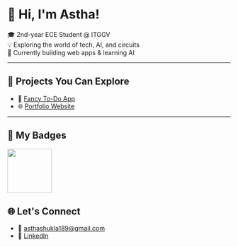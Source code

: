 # 👋 Hi, I'm Astha!

🎓 2nd-year ECE Student @ ITGGV  
💡 Exploring the world of tech, AI, and circuits  
🔨 Currently building web apps & learning AI

---

## 🧩 Projects You Can Explore
- 📝 [Fancy To-Do App](https://asthashukla189.github.io/TO-DO-APPLICATION/)
- 🌐 [Portfolio Website](https://asthashukla189.github.io/Portfolio-Astha/)

---
## 🧩 My Badges


<img src="https://raw.githubusercontent.com/GSSoC24/Postman-Challenge/main/docs/assets/Postman%20White.png" width="100px" height="100px" /> 

## 🌐 Let's Connect
- 📧 asthashukla189@gmail.com
- 🔗 [LinkedIn](https://linkedin.com/in/asthashukla189/)



<!--
**asthashukla189/asthashukla189** is a ✨ _special_ ✨ repository because its `README.md` (this file) appears on your GitHub profile.

Here are some ideas to get you started:

- 🔭 I’m currently working on ...
- 🌱 I’m currently learning ...
- 👯 I’m looking to collaborate on ...
- 🤔 I’m looking for help with ...
- 💬 Ask me about ...
- 📫 How to reach me: ...
- 😄 Pronouns: ...
- ⚡ Fun fact: ...
-->
